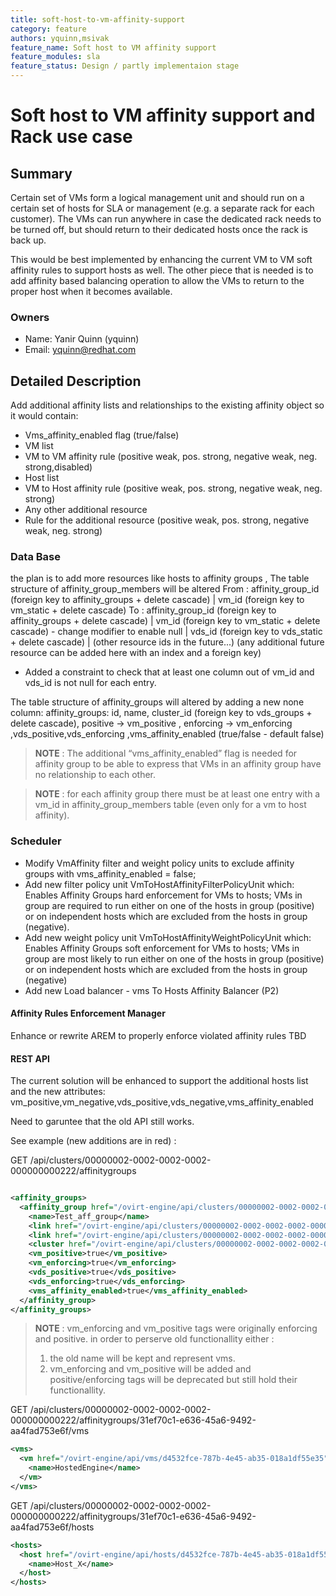 ```yaml
---
title: soft-host-to-vm-affinity-support
category: feature
authors: yquinn,msivak
feature_name: Soft host to VM affinity support
feature_modules: sla
feature_status: Design / partly implementaion stage
---
```


# Soft host to VM affinity support and Rack use case

## Summary
Certain set of VMs form a logical management unit and should run on a certain set of hosts for SLA or management (e.g. a separate rack for each customer). The VMs can run anywhere in case the dedicated rack needs to be turned off, but should return to their dedicated hosts once the rack is back up.

This would be best implemented by enhancing the current VM to VM soft affinity rules to support hosts as well. The other piece that is needed is to add affinity based balancing operation to allow the VMs to return to the proper host when it becomes available.

### Owners

*   Name: Yanir Quinn (yquinn)
*   Email: <yquinn@redhat.com>
    
## Detailed Description
 
Add additional affinity lists and relationships to the existing affinity object so it would contain:

*   Vms_affinity_enabled flag (true/false)
*   VM list
*   VM to VM affinity rule (positive weak, pos. strong, negative weak, neg. strong,disabled)
*   Host list
*   VM to Host affinity rule (positive weak, pos. strong, negative weak, neg. strong)
*   Any other additional resource
*   Rule for the additional resource (positive weak, pos. strong, negative weak, neg. strong)

### Data Base

the plan is to add more resources like hosts to affinity groups ,
The table structure of affinity_group_members will be altered
From :  affinity_group_id (foreign key to affinity_groups + delete cascade) |  vm_id (foreign key to vm_static + delete cascade)
To :      affinity_group_id (foreign key to affinity_groups + delete cascade) | vm_id (foreign key to vm_static + delete cascade) - change modifier to enable null   | vds_id (foreign key to vds_static + delete cascade) | (other resource ids in the future...)
(any additional future resource can be added here with an index and a foreign key)

* Added a constraint to check that at least one column out of vm_id and vds_id is not null for each entry.


The table structure of affinity_groups will altered by adding a new none column:
affinity_groups: id, name, cluster_id (foreign key to vds_groups + delete cascade), positive -> vm_positive , enforcing -> vm_enforcing ,vds_positive,vds_enforcing ,vms_affinity_enabled (true/false  - default false) 

>**NOTE** : The additional “vms_affinity_enabled”  flag is needed for affinity group to be able to express that VMs in an affinity group have no relationship to each other.

>**NOTE** :  for each affinity group there must be at least one entry with a vm_id in affinity_group_members table (even only for a vm to host affinity).


### Scheduler
*   Modify VmAffinity filter and weight policy units to exclude affinity groups with vms_affinity_enabled = false;
*   Add new filter policy unit VmToHostAffinityFilterPolicyUnit which:
Enables Affinity Groups hard enforcement for VMs to hosts; VMs in group are required to run either on one of the hosts in group (positive) or on independent hosts which are excluded from the hosts in group (negative).                              
*   Add new weight policy unit VmToHostAffinityWeightPolicyUnit which:
Enables Affinity Groups soft enforcement for VMs to hosts; VMs in group are most likely to run either on one of the hosts in group (positive) or on independent hosts which are excluded from the hosts in group (negative)
*   Add new Load balancer - vms To Hosts Affinity Balancer  (P2) 

#### Affinity Rules Enforcement Manager
Enhance or rewrite AREM to properly enforce violated affinity rules
TBD

#### REST API
The current solution will be enhanced to support the additional hosts list and the new attributes:
vm_positive,vm_negative,vds_positive,vds_negative,vms_affinity_enabled

Need to garuntee that the old API still works.

See example (new additions are in red) :

GET /api/clusters/00000002-0002-0002-0002-000000000222/affinitygroups

```xml

<affinity_groups>
  <affinity_group href="/ovirt-engine/api/clusters/00000002-0002-0002-0002-000000000222/affinitygroups/31ef70c1-e636-45a6-9492-aa4fad753e6f" id="31ef70c1-e636-45a6-9492-aa4fad753e6f">
    <name>Test_aff_group</name>
    <link href="/ovirt-engine/api/clusters/00000002-0002-0002-0002-000000000222/affinitygroups/31ef70c1-e636-45a6-9492-aa4fad753e6f/vms" rel="vms"/>
    <link href="/ovirt-engine/api/clusters/00000002-0002-0002-0002-000000000222/affinitygroups/31ef70c1-e636-45a6-9492-aa4fad753e6f/vms" rel="hosts"/>
    <cluster href="/ovirt-engine/api/clusters/00000002-0002-0002-0002-000000000222" id="00000002-0002-0002-0002-000000000222"/>     
    <vm_positive>true</vm_positive>
    <vm_enforcing>true</vm_enforcing>
    <vds_positive>true</vds_positive>
    <vds_enforcing>true</vds_enforcing>
    <vms_affinity_enabled>true</vms_affinity_enabled>
  </affinity_group>
</affinity_groups>
```
>**NOTE** : vm_enforcing and vm_positive tags were originally enforcing and positive.
> in order to perserve old functionallity either : 
> 1) the old name will be kept and represent vms. 
> 2) vm_enforcing and vm_positive will be added and positive/enforcing tags will be deprecated
> but still hold their functionallity.

GET /api/clusters/00000002-0002-0002-0002-000000000222/affinitygroups/31ef70c1-e636-45a6-9492-aa4fad753e6f/vms

```xml
<vms>
  <vm href="/ovirt-engine/api/vms/d4532fce-787b-4e45-ab35-018a1df55e35" id="d4532fce-787b-4e45-ab35-018a1df55e35">
    <name>HostedEngine</name>
  </vm>
</vms>
```

GET /api/clusters/00000002-0002-0002-0002-000000000222/affinitygroups/31ef70c1-e636-45a6-9492-aa4fad753e6f/hosts

```xml
<hosts>
  <host href="/ovirt-engine/api/hosts/d4532fce-787b-4e45-ab35-018a1df55e35" id="d4532fce-787b-4e45-ab35-018a1df55e35">
    <name>Host_X</name>
  </host>
</hosts>
```

